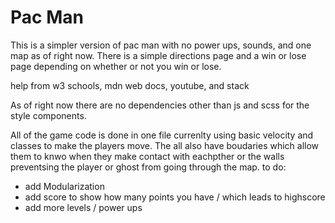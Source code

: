  # Pac Man
 This is a simpler version of pac man with no power ups, sounds, and one map as of right now. There is a simple directions page and a win or lose page depending on whether or not you win or lose.  

 help from w3 schools, mdn web docs, youtube, and stack

 As of right now there are no dependencies other than js and scss for the style components. 

All of the game code is done in one file currenlty using basic velocity and classes to make the players move. The all also have boudaries which allow them to knwo when they make contact with eachpther or the walls preventsing the player or ghost from going through the map. 
 to do:
 - add Modularization 
 - add score to show how many points you have / which leads to highscore
 - add more levels / power ups
 